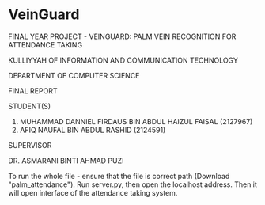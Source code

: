 # VeinGuard
FINAL YEAR PROJECT - VEINGUARD: PALM VEIN RECOGNITION FOR ATTENDANCE TAKING

KULLIYYAH OF INFORMATION AND COMMUNICATION TECHNOLOGY

DEPARTMENT OF COMPUTER SCIENCE

FINAL REPORT

STUDENT(S)
1.	MUHAMMAD DANNIEL FIRDAUS BIN ABDUL HAIZUL FAISAL (2127967)
2.	AFIQ NAUFAL BIN ABDUL RASHID (2124591)



SUPERVISOR

DR. ASMARANI BINTI AHMAD PUZI

To run the whole file - ensure that the file is correct path (Download "palm_attendance"). Run server.py, then open the localhost address. Then it will open interface of the attendance taking system.